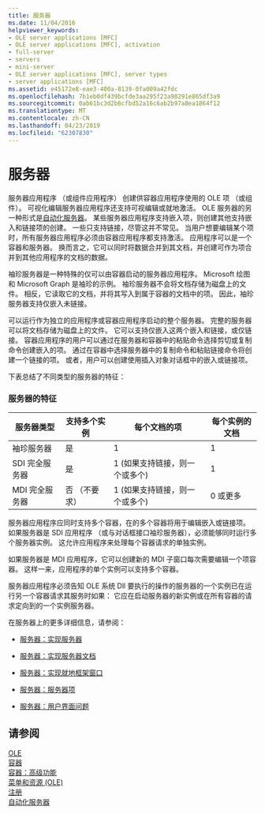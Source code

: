 ```yaml
---
title: 服务器
ms.date: 11/04/2016
helpviewer_keywords:
- OLE server applications [MFC]
- OLE server applications [MFC], activation
- full-server
- servers
- mini-server
- OLE server applications [MFC], server types
- server applications [MFC]
ms.assetid: e45172e8-eae3-400a-8139-0fa009a42fdc
ms.openlocfilehash: 7b1eb0df439bcfde3aa295f23a90291e865df3a9
ms.sourcegitcommit: 0ab61bc3d2b6cfbd52a16c6ab2b97a8ea1864f12
ms.translationtype: MT
ms.contentlocale: zh-CN
ms.lasthandoff: 04/23/2019
ms.locfileid: "62307830"
---
```

# <a name="servers"></a>服务器

服务器应用程序 （或组件应用程序） 创建供容器应用程序使用的 OLE 项 （或组件）。 可视化编辑服务器应用程序还支持可视编辑或就地激活。 OLE 服务器的另一种形式是[自动化服务器](../mfc/automation-servers.md)。 某些服务器应用程序支持嵌入项，则创建其他支持嵌入和链接项的创建。 一些只支持链接，尽管这并不常见。 当用户想要编辑某个项时，所有服务器应用程序必须由容器应用程序都支持激活。 应用程序可以是一个容器和服务器。 换而言之，它可以同时将数据合并到其文档，并创建可作为项合并到其他应用程序的文档的数据。

袖珍服务器是一种特殊的仅可以由容器启动的服务器应用程序。 Microsoft 绘图和 Microsoft Graph 是袖珍的示例。 袖珍服务器不会将文档存储为磁盘上的文件。 相反，它读取它的文档，并将其写入到属于容器的文档中的项。 因此，袖珍服务器支持仅嵌入未链接。

可以运行作为独立的应用程序或容器应用程序启动的整个服务器。 完整的服务器可以将文档存储为磁盘上的文件。 它可以支持仅嵌入这两个嵌入和链接，或仅链接。 容器应用程序的用户可以通过在服务器和容器中的粘贴命令选择剪切或复制命令创建嵌入的项。 通过在容器中选择服务器中的复制命令和粘贴链接命令将创建一个链接的项。 或者，用户可以创建使用插入对象对话框中的嵌入或链接项。

下表总结了不同类型的服务器的特征：

### <a name="server-characteristics"></a>服务器的特征

|服务器类型|支持多个实例|每个文档的项|每个实例的文档|
|--------------------|---------------------------------|------------------------|----------------------------|
|袖珍服务器|是|1|1|
|SDI 完全服务器|是|1 (如果支持链接，则一个或多个)|1|
|MDI 完全服务器|否 （不要求）|1 (如果支持链接，则一个或多个)|0 或更多|

服务器应用程序应同时支持多个容器，在的多个容器将用于编辑嵌入或链接项。 如果服务器是 SDI 应用程序 （或与对话框接口袖珍服务器），必须能够同时运行多个服务器实例。 这允许应用程序来处理每个容器请求的单独实例。

如果服务器是 MDI 应用程序，它可以创建新的 MDI 子窗口每次需要编辑一个项容器。 这样一来，应用程序的单个实例可以支持多个容器。

服务器应用程序必须告知 OLE 系统 Dll 要执行的操作的服务器的一个实例已在运行另一个容器请求其服务时如果： 它应在启动服务器的新实例或在所有容器的请求定向到的一个实例服务器。

在服务器上的更多详细信息，请参阅：

- [服务器：实现服务器](../mfc/servers-implementing-a-server.md)

- [服务器：实现服务器文档](../mfc/servers-implementing-server-documents.md)

- [服务器：实现就地框架窗口](../mfc/servers-implementing-in-place-frame-windows.md)

- [服务器：服务器项](../mfc/servers-server-items.md)

- [服务器：用户界面问题](../mfc/servers-user-interface-issues.md)

## <a name="see-also"></a>请参阅

[OLE](../mfc/ole-in-mfc.md)<br/>
[容器](../mfc/containers.md)<br/>
[容器：高级功能](../mfc/containers-advanced-features.md)<br/>
[菜单和资源 (OLE)](../mfc/menus-and-resources-ole.md)<br/>
[注册](../mfc/registration.md)<br/>
[自动化服务器](../mfc/automation-servers.md)

